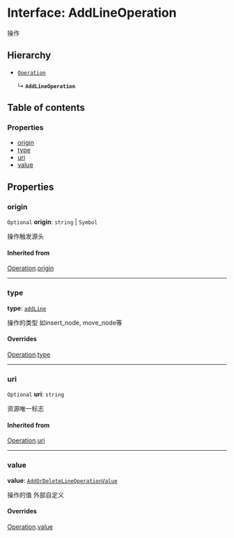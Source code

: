 # Interface: AddLineOperation

操作

## Hierarchy

* [`Operation`](/auto-docs/free-history-plugin/interfaces/Operation.md)

  ↳ **`AddLineOperation`**

## Table of contents

### Properties

* [origin](/auto-docs/free-history-plugin/interfaces/AddLineOperation.md#origin)
* [type](/auto-docs/free-history-plugin/interfaces/AddLineOperation.md#type)
* [uri](/auto-docs/free-history-plugin/interfaces/AddLineOperation.md#uri)
* [value](/auto-docs/free-history-plugin/interfaces/AddLineOperation.md#value)

## Properties

### origin

`Optional` **origin**: `string` | `Symbol`

操作触发源头

#### Inherited from

[Operation](/auto-docs/free-history-plugin/interfaces/Operation.md).[origin](/auto-docs/free-history-plugin/interfaces/Operation.md#origin)

***

### type

**type**: [`addLine`](/auto-docs/free-history-plugin/enums/FreeOperationType.md#addline)

操作的类型 如insert\_node, move\_node等

#### Overrides

[Operation](/auto-docs/free-history-plugin/interfaces/Operation.md).[type](/auto-docs/free-history-plugin/interfaces/Operation.md#type)

***

### uri

`Optional` **uri**: `string`

资源唯一标志

#### Inherited from

[Operation](/auto-docs/free-history-plugin/interfaces/Operation.md).[uri](/auto-docs/free-history-plugin/interfaces/Operation.md#uri)

***

### value

**value**: [`AddOrDeleteLineOperationValue`](/auto-docs/free-history-plugin/interfaces/AddOrDeleteLineOperationValue.md)

操作的值 外部自定义

#### Overrides

[Operation](/auto-docs/free-history-plugin/interfaces/Operation.md).[value](/auto-docs/free-history-plugin/interfaces/Operation.md#value)
